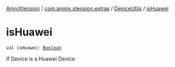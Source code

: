 [AmniXtension](../../index.md) / [com.amnix.xtension.extras](../index.md) / [DeviceUtils](index.md) / [isHuawei](./is-huawei.md)

# isHuawei

`val isHuawei: `[`Boolean`](https://kotlinlang.org/api/latest/jvm/stdlib/kotlin/-boolean/index.html)

If Device is a Huawei Device

